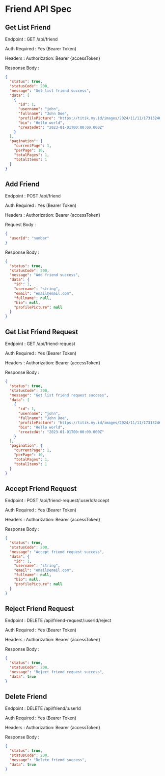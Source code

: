 # Friend API Spec

## Get List Friend

Endpoint : GET /api/friend

Auth Required : Yes (Bearer Token)

Headers : Authorization: Bearer {accessToken}

Response Body :

```json
{
  "status": true,
  "statusCode": 200,
  "message": "Get list friend success",
  "data": [
    {
      "id": 1,
      "username": "john",
      "fullname": "John Doe",
      "profilePicture": "https://titik.my.id/images/2024/11/11/1731324664026.jpg",
      "bio": "Hello world",
      "createdAt": "2023-01-01T00:00:00.000Z"
    }
  ],
  "pagination": {
    "currentPage": 1,
    "perPage": 10,
    "totalPages": 1,
    "totalItems": 1
  }
}
```

## Add Friend

Endpoint : POST /api/friend

Auth Required : Yes (Bearer Token)

Headers : Authorization: Bearer {accessToken}

Request Body :

```json
{
  "userId": "number"
}
```

Response Body :

```json
{
  "status": true,
  "statusCode": 200,
  "message": "Add friend success",
  "data": {
    "id": 1,
    "username": "string",
    "email": "email@email.com",
    "fullname": null,
    "bio": null,
    "profilePicture": null
  }
}
```

## Get List Friend Request

Endpoint : GET /api/friend-request

Auth Required : Yes (Bearer Token)

Headers : Authorization: Bearer {accessToken}

Response Body :

```json
{
  "status": true,
  "statusCode": 200,
  "message": "Get list friend request success",
  "data": [
    {
      "id": 1,
      "username": "john",
      "fullname": "John Doe",
      "profilePicture": "https://titik.my.id/images/2024/11/11/1731324664026.jpg",
      "bio": "Hello world",
      "createdAt": "2023-01-01T00:00:00.000Z"
    }
  ],
  "pagination": {
    "currentPage": 1,
    "perPage": 10,
    "totalPages": 1,
    "totalItems": 1
  }
}
```

## Accept Friend Request

Endpoint : POST /api/friend-request/:userId/accept

Auth Required : Yes (Bearer Token)

Headers : Authorization: Bearer {accessToken}

Response Body :

```json
{
  "status": true,
  "statusCode": 200,
  "message": "Accept friend request success",
  "data": {
    "id": 1,
    "username": "string",
    "email": "email@email.com",
    "fullname": null,
    "bio": null,
    "profilePicture": null
  }
}
```

## Reject Friend Request

Endpoint : DELETE /api/friend-request/:userId/reject

Auth Required : Yes (Bearer Token)

Headers : Authorization: Bearer {accessToken}

Response Body :

```json
{
  "status": true,
  "statusCode": 200,
  "message": "Reject friend request success",
  "data": true
}
```

## Delete Friend

Endpoint : DELETE /api/friend/:userId

Auth Required : Yes (Bearer Token)

Headers : Authorization: Bearer {accessToken}

Response Body :

```json
{
  "status": true,
  "statusCode": 200,
  "message": "Delete friend success",
  "data": true
}
```

